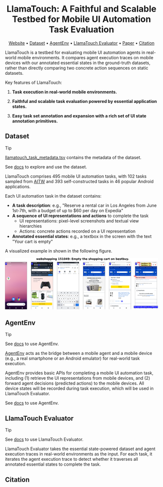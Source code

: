 <div align="center">
    <h1>LlamaTouch: A Faithful and Scalable Testbed for Mobile UI Automation Task Evaluation</h1>
</div>

<p align="center">
  <a href="https://example.com">Website</a> •
  <a href="#dataset">Dataset</a> •
  <a href="#agentenv">AgentEnv</a> •
  <a href="#llamatouch-evaluator">LlamaTouch Evaluator</a> •
  <a href="https://arxiv.org/">Paper</a> •
  <a href="#citation">Citation</a>
</p>

LlamaTouch is a testbed for evaluating mobile UI automation agents in real-world mobile environments.
It compares agent execution traces on mobile devices with our annotated essential states in the ground-truth datasets, rather than directly comparing two concrete action sequences on static datasets.

Key features of LlamaTouch:

1. **Task execution in real-world mobile environments.**
<!-- : Mobile UI automation agents execute tasks on real mobile devices with dynamic contents to reveal their real capabilities. -->

2. **Faithful and scalable task evaluation powered by essential application states.**
<!-- : Powered by the annotated application states in the ground-truth task interaction sequences, LlamaTouch accurately records and compares application states with pre-defined counterparts. -->

3. **Easy task set annotation and expansion with a rich set of UI state annotation primitives.**

## Dataset

> [!TIP]
> [llamatouch_task_metadata.tsv](dataset/llamatouch_task_metadata.tsv) contains the metadata of the dataset.
>
> See [docs](dataset/README.md) to explore and use the dataset.

LlamaTouch comprises 495 mobile UI automation tasks, with 102 tasks sampled from [AITW](https://arxiv.org/abs/2307.10088) and 393 self-constructed tasks in 46 popular Android applications.

Each UI automation task in the dataset contains:

- **A task description**: e.g., "Reserve a rental car in Los Angeles from June 1st-7th, with a budget of up to $60 per day on Expedia"
- **A sequence of UI representations and actions** to complete the task
    - UI representations: pixel-level screenshots and textual view hierarchies
    - Actions: concrete actions recorded on a UI representation
- **Annotated essential states**: e.g., a textbox in the screen with the text "Your cart is empty"

A visualized example in shown in the following figure.

<div align="center">
    <img src="src/example_task.png">
</div>

## AgentEnv

> [!TIP]
> See [docs](https://github.com) to use AgentEnv.

[AgentEnv](https://github.com/) acts as the bridge between a mobile agent and a mobile device (e.g., a real smartphone or an Android emulator) for real-world task execution.

AgentEnv provides basic APIs for completing a mobile UI automation task, including (1) retrieve the UI representations from mobile devices, and (2) forward agent decisions (predicted actions) to the mobile devices.
All device states will be recorded during task execution, which will be used in LlamaTouch Evaluator.

See [docs](https://github.com) to use AgentEnv.

## LlamaTouch Evaluator

> [!TIP]
> See [docs](https://github.com) to use LlamaTouch Evaluator.

LlamaTouch Evaluator takes the essential state-powered dataset and agent execution traces in real-world environments as the input.
For each task, it iterates the agent execution trace to detect whether it traverses all annotated essential states to complete the task.

## Citation

```
```